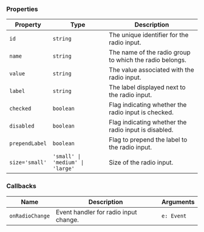 ### Properties



| Property       | Type                             | Description                                             |
| -------------- | -------------------------------- | ------------------------------------------------------- |
| `id`           | `string`                         | The unique identifier for the radio input.              |
| `name`         | `string`                         | The name of the radio group to which the radio belongs. |
| `value`        | `string`                         | The value associated with the radio input.              |
| `label`        | `string`                         | The label displayed next to the radio input.            |
| `checked`      | `boolean`                        | Flag indicating whether the radio input is checked.     |
| `disabled`     | `boolean`                        | Flag indicating whether the radio input is disabled.    |
| `prependLabel` | `boolean`                        | Flag to prepend the label to the radio input.           |
| `size='small'` | `'small' \| 'medium' \| 'large'` | Size of the radio input.                                |

### Callbacks

| Name            | Description                           | Arguments  |
| --------------- | ------------------------------------- | ---------- |
| `onRadioChange` | Event handler for radio input change. | `e: Event` |
